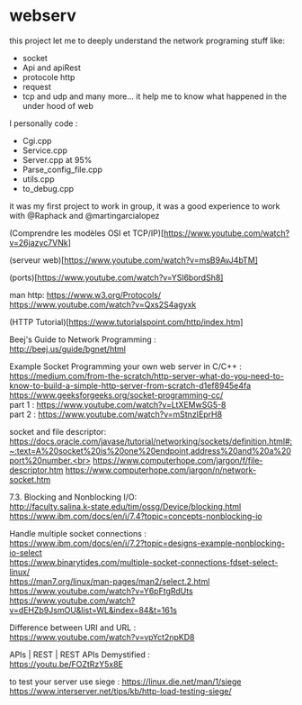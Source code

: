 # webserv


this project let me to deeply understand the network programing stuff like:
- socket
- Api and apiRest
- protocole http
- request 
- tcp and udp
and many more...
it help me to know what happened in the under hood of web

I personally code :
- Cgi.cpp
- Service.cpp
- Server.cpp at 95%
- Parse_config_file.cpp
- utils.cpp
- to_debug.cpp

it was my first project to work in group, it was a good experience to work with @Raphack and @martingarcialopez

(Comprendre les modèles OSI et TCP/IP)[https://www.youtube.com/watch?v=26jazyc7VNk]
  
(serveur web)[https://www.youtube.com/watch?v=msB9AvJ4bTM]
  
(ports)[https://www.youtube.com/watch?v=YSl6bordSh8]
  
  man http:
    https://www.w3.org/Protocols/<br>
    https://www.youtube.com/watch?v=Qxs2S4agyxk <br>

(HTTP Tutorial)[https://www.tutorialspoint.com/http/index.htm]

Beej's Guide to Network Programming :<br>
http://beej.us/guide/bgnet/html<br>
    
Example Socket Programming your own web server in C/C++ :<br>
https://medium.com/from-the-scratch/http-server-what-do-you-need-to-know-to-build-a-simple-http-server-from-scratch-d1ef8945e4fa<br>
https://www.geeksforgeeks.org/socket-programming-cc/<br>
part 1 : https://www.youtube.com/watch?v=LtXEMwSG5-8<br>
part 2 : https://www.youtube.com/watch?v=mStnzIEprH8<br>

socket and file descriptor:<br>
https://docs.oracle.com/javase/tutorial/networking/sockets/definition.html#:~:text=A%20socket%20is%20one%20endpoint,address%20and%20a%20port%20number.<br>
https://www.computerhope.com/jargon/f/file-descriptor.htm
https://www.computerhope.com/jargon/n/network-socket.htm

7.3. Blocking and Nonblocking I/O:<br>
http://faculty.salina.k-state.edu/tim/ossg/Device/blocking.html<br>
https://www.ibm.com/docs/en/i/7.4?topic=concepts-nonblocking-io<br>

Handle multiple socket connections :<br>
https://www.ibm.com/docs/en/i/7.2?topic=designs-example-nonblocking-io-select<br>
https://www.binarytides.com/multiple-socket-connections-fdset-select-linux/<br>
https://man7.org/linux/man-pages/man2/select.2.html<br>
https://www.youtube.com/watch?v=Y6pFtgRdUts<br>
https://www.youtube.com/watch?v=dEHZb9JsmOU&list=WL&index=84&t=161s<br>

Difference between URI and URL :<br>
https://www.youtube.com/watch?v=vpYct2npKD8<br>

APIs | REST | REST APIs Demystified :<br>
https://youtu.be/FOZtRzY5x8E

to test your server use siege :
https://linux.die.net/man/1/siege
https://www.interserver.net/tips/kb/http-load-testing-siege/
